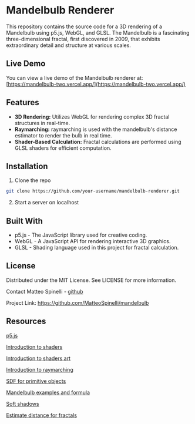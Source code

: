 # Mandelbulb Renderer

This repository contains the source code for a 3D rendering of a Mandelbulb using p5.js, WebGL, and GLSL. The Mandelbulb is a fascinating three-dimensional fractal, first discovered in 2009, that exhibits extraordinary detail and structure at various scales.

## Live Demo

You can view a live demo of the Mandelbulb renderer at: [https://mandelbulb-two.vercel.app/](https://mandelbulb-two.vercel.app/)

## Features

- **3D Rendering:** Utilizes WebGL for rendering complex 3D fractal structures in real-time.
- **Raymarching:** raymarching is used with the mandelbulb's distance estimator to render the bulb in real time.
- **Shader-Based Calculation:** Fractal calculations are performed using GLSL shaders for efficient computation.

## Installation

1. Clone the repo

```bash
git clone https://github.com/your-username/mandelbulb-renderer.git
```

2. Start a server on localhost

## Built With

- p5.js - The JavaScript library used for creative coding.
- WebGL - A JavaScript API for rendering interactive 3D graphics.
- GLSL - Shading language used in this project for fractal calculation.

## License

Distributed under the MIT License. See LICENSE for more information.

Contact
Matteo Spinelli - [github](https://github.com/MatteoSpinelli)

Project Link: https://github.com/MatteoSpinelli/mandelbulb

## Resources

[p5.js](https://p5js.org/)

[Introduction to shaders](https://www.youtube.com/watch?v=3mfvZ-mdtZQ&list=WL&index=3)

[Introduction to shaders art](https://www.youtube.com/watch?v=f4s1h2YETNY&list=WL&index=13)

[Introduction to raymarching](https://www.youtube.com/watch?v=khblXafu7iA&list=WL&index=2)

[SDF for primitive objects](https://iquilezles.org/articles/distfunctions/)

[Mandelbulb examples and formula](https://iquilezles.org/articles/mandelbulb/)

[Soft shadows](https://iquilezles.org/articles/rmshadows/)

[Estimate distance for fractals](http://blog.hvidtfeldts.net/index.php/2011/06/distance-estimated-3d-fractals-part-i/)

